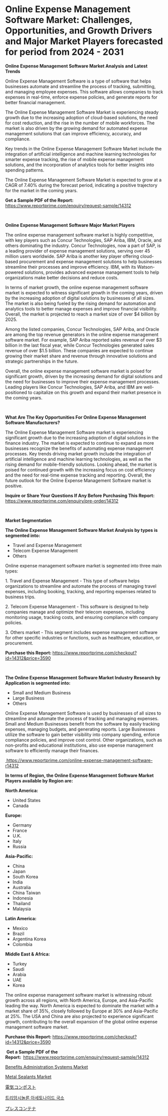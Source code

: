 <p><h1>Online Expense Management Software Market: Challenges, Opportunities, and Growth Drivers and Major Market Players forecasted for period from 2024 - 2031</h1></p><p><strong>Online Expense Management Software Market Analysis and Latest Trends</strong></p>
<p><p>Online Expense Management Software is a type of software that helps businesses automate and streamline the process of tracking, submitting, and managing employee expenses. This software allows companies to track expenses in real-time, enforce expense policies, and generate reports for better financial management.</p><p>The Online Expense Management Software Market is experiencing steady growth due to the increasing adoption of cloud-based solutions, the need for cost reduction, and the rise in the number of mobile workforces. The market is also driven by the growing demand for automated expense management solutions that can improve efficiency, accuracy, and compliance.</p><p>Key trends in the Online Expense Management Software Market include the integration of artificial intelligence and machine learning technologies for smarter expense tracking, the rise of mobile expense management solutions, and the incorporation of analytics tools for better insights into spending patterns.</p><p>The Online Expense Management Software Market is expected to grow at a CAGR of 7.40% during the forecast period, indicating a positive trajectory for the market in the coming years.</p></p>
<p><strong>Get a Sample PDF of the Report:&nbsp;</strong> <a href="https://www.reportprime.com/enquiry/request-sample/14312">https://www.reportprime.com/enquiry/request-sample/14312</a></p>
<p>&nbsp;</p>
<p><strong>Online Expense Management Software Major Market Players</strong></p>
<p><p>The online expense management software market is highly competitive, with key players such as Concur Technologies, SAP Ariba, IBM, Oracle, and others dominating the industry. Concur Technologies, now a part of SAP, is a leading provider of expense management solutions, serving over 45 million users worldwide. SAP Ariba is another key player offering cloud-based procurement and expense management solutions to help businesses streamline their processes and improve efficiency. IBM, with its Watson-powered solutions, provides advanced expense management tools to help organizations make better decisions and reduce costs.</p><p>In terms of market growth, the online expense management software market is expected to witness significant growth in the coming years, driven by the increasing adoption of digital solutions by businesses of all sizes. The market is also being fueled by the rising demand for automation and analytics tools to better manage expenses and improve financial visibility. Overall, the market is projected to reach a market size of over $4 billion by 2025.</p><p>Among the listed companies, Concur Technologies, SAP Ariba, and Oracle are among the top revenue generators in the online expense management software market. For example, SAP Ariba reported sales revenue of over $3 billion in the last fiscal year, while Concur Technologies generated sales revenue of over $1.5 billion. These companies are expected to continue growing their market share and revenue through innovative solutions and strategic partnerships in the future.</p><p>Overall, the online expense management software market is poised for significant growth, driven by the increasing demand for digital solutions and the need for businesses to improve their expense management processes. Leading players like Concur Technologies, SAP Ariba, and IBM are well-positioned to capitalize on this growth and expand their market presence in the coming years.</p></p>
<p>&nbsp;</p>
<p><strong>What Are The Key Opportunities For Online Expense Management Software Manufacturers?</strong></p>
<p><p>The Online Expense Management Software market is experiencing significant growth due to the increasing adoption of digital solutions in the finance industry. The market is expected to continue to expand as more businesses recognize the benefits of automating expense management processes. Key trends driving market growth include the integration of artificial intelligence and machine learning technologies, as well as the rising demand for mobile-friendly solutions. Looking ahead, the market is poised for continued growth with the increasing focus on cost efficiency and the need for real-time expense tracking and reporting. Overall, the future outlook for the Online Expense Management Software market is positive.</p></p>
<p><strong>Inquire or Share Your Questions If Any Before Purchasing This Report:</strong> <a href="https://www.reportprime.com/enquiry/pre-order/14312">https://www.reportprime.com/enquiry/pre-order/14312</a></p>
<p>&nbsp;</p>
<p><strong>Market Segmentation</strong></p>
<p><strong>The Online Expense Management Software Market Analysis by types is segmented into:</strong></p>
<p><ul><li>Travel and Expense Management</li><li>Telecom Expense Management</li><li>Others</li></ul></p>
<p><p>Online expense management software market is segmented into three main types:</p><p>1. Travel and Expense Management - This type of software helps organizations to streamline and automate the process of managing travel expenses, including booking, tracking, and reporting expenses related to business trips.</p><p>2. Telecom Expense Management - This software is designed to help companies manage and optimize their telecom expenses, including monitoring usage, tracking costs, and ensuring compliance with company policies.</p><p>3. Others market - This segment includes expense management software for other specific industries or functions, such as healthcare, education, or procurement.</p></p>
<p><strong>Purchase this Report:&nbsp;</strong><a href="https://www.reportprime.com/checkout?id=14312&price=3590">https://www.reportprime.com/checkout?id=14312&price=3590</a></p>
<p>&nbsp;</p>
<p><strong>The Online Expense Management Software Market Industry Research by Application is segmented into:</strong></p>
<p><ul><li>Small and Medium Business</li><li>Large Business</li><li>Others</li></ul></p>
<p><p>Online Expense Management Software is used by businesses of all sizes to streamline and automate the process of tracking and managing expenses. Small and Medium Businesses benefit from the software by easily tracking expenses, managing budgets, and generating reports. Large Businesses utilize the software to gain better visibility into company spending, enforce compliance policies, and improve cost control. Other organizations, such as non-profits and educational institutions, also use expense management software to efficiently manage their finances.</p></p>
<p><a href="https://www.reportprime.com/online-expense-management-software-r14312">&nbsp;https://www.reportprime.com/online-expense-management-software-r14312</a></p>
<p><strong>In terms of Region, the Online Expense Management Software Market Players available by Region are:</strong></p>
<p>
    <p> <strong> North America: </strong>
        <ul>
            <li>United States</li>
            <li>Canada</li>
        </ul>
        </p> 
    <p> <strong> Europe: </strong>
        <ul>
            <li>Germany</li>
            <li>France</li>
            <li>U.K.</li>
            <li>Italy</li>
            <li>Russia</li>
        </ul>
        </p> 
    <p> <strong> Asia-Pacific: </strong>
        <ul>
            <li>China</li>
            <li>Japan</li>
            <li>South Korea</li>
            <li>India</li>
            <li>Australia</li>
            <li>China Taiwan</li>
            <li>Indonesia</li>
            <li>Thailand</li>
            <li>Malaysia</li>
        </ul>
        </p> 
    <p> <strong> Latin America: </strong>
        <ul>
            <li>Mexico</li>
            <li>Brazil</li>
            <li>Argentina Korea</li>
            <li>Colombia</li>
        </ul>
        </p> 
    <p> <strong> Middle East & Africa: </strong>
        <ul>
            <li>Turkey</li>
            <li>Saudi</li>
            <li>Arabia</li>
            <li>UAE</li>
            <li>Korea</li>
        </ul>
    </p>
    </p>
<p><p>The online expense management software market is witnessing robust growth across all regions, with North America, Europe, and Asia-Pacific leading the way. North America is expected to dominate the market with a market share of 35%, closely followed by Europe at 30% and Asia-Pacific at 25%. The USA and China are also projected to experience significant growth, contributing to the overall expansion of the global online expense management software market.</p></p>
<p><strong>Purchase this Report: </strong><a href="https://www.reportprime.com/checkout?id=14312&price=3590">https://www.reportprime.com/checkout?id=14312&price=3590</a></p>
<p>&nbsp;<strong>Get a Sample PDF of the Report:&nbsp;&nbsp;</strong><a href="https://www.reportprime.com/enquiry/request-sample/14312">https://www.reportprime.com/enquiry/request-sample/14312</a></p>
<p><strong></strong></p>
<p><p><a href="https://github.com/juniordelafrance/Market-Research-Report-List-2/blob/main/benefits-administration-systems-market.md">Benefits Administration Systems Market</a></p><p><a href="https://issuu.com/reportprime-2/docs/metal-sealants-market-size-2030.pptx">Metal Sealants Market</a></p><p><a href="https://github.com/moulafa/Market-Research-Report-List-1/blob/main/798633125275.md">電気コンポスト</a></p><p><a href="https://github.com/TobyKub4685/Market-Research-Report-List-1/blob/main/823489023060.md">트리암시놀론 아세토나이드 국소</a></p><p><a href="https://github.com/nxboeu02965442/Market-Research-Report-List-1/blob/main/827570725274.md">プレスコンテナ</a></p></p>